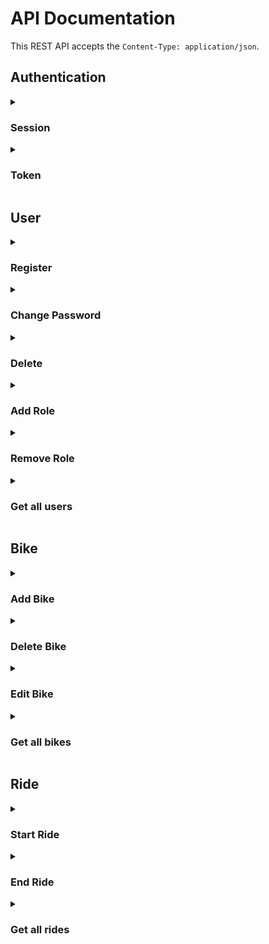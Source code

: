 # API Documentation

This REST API accepts the `Content-Type: application/json`. 

## Authentication
<details>
<summary><h3>Session</summary>

Use `/login` to login. When using session authentication a CSRF token is required in every request. The token is generated with `{{ csrf_token() }}`. Include the CSRF token in the HTTP header `X-CSRF-Token`. Close the session with `GET /logout`.

Here are some examples on how to add a bike using session authentication:

**Add Bike HTTP**
```http
POST /bike-management HTTP/1.1
X-CSRF-Token: Ijc4ZjFlZTI2NGYyNGY1N2JkMGJkMDJhMzk4ZTliZDM3YTA2NjhlOTUi.Y5GW6A.N9Yofk_vd3zVh2UKqqLjkSlwjQc
Content-Type: application/json; charset=utf-8
Cookie: session=.eJwljklqBDEMRe_idQiSB8nqyxSyBhICSajqXjW5ewwNWnzB-8OzHHnG9VFu9_MRb-X49HIr3pJILLOhDjUE0V4FdEXgREGTaD6tIzuEr-oCHVB4cLB1Nozp3ZWQqVKdPoFiEzuOcMgyDtDM2gYPdzX1FKdFu7bPmuhlD3lccb7WaJuCPaEvk84oK6bpVGIRmWiwabvOPO4_X_G9eZ6JEZV61p6Dl8O-qk1myPLGCkRbju3L6zDblivur-9XtdyQGPoc3OidgGFC_fsHFoJTIg.Y5GW6A.b4PVLItp7hTptzQZ2Uqd0_SAV3U
Host: localhost
Connection: close
User-Agent: RapidAPI/4.0.0 (Macintosh; OS X/13.0.1) GCDHTTPRequest
Content-Length: 52

{"name":"gbike","x_coordinate":21,"y_coordinate":20}
```

**Add Bike cURL**
```sh
## json add
curl -X "POST" "/bike-management" \
     -H 'X-CSRF-Token: Ijc4ZjFlZTI2NGYyNGY1N2JkMGJkMDJhMzk4ZTliZDM3YTA2NjhlOTUi.Y5GW6A.N9Yofk_vd3zVh2UKqqLjkSlwjQc' \
     -H 'Content-Type: application/json; charset=utf-8' \
     -H 'Cookie: session=.eJwljklqBDEMRe_idQiSB8nqyxSyBhICSajqXjW5ewwNWnzB-8OzHHnG9VFu9_MRb-X49HIr3pJILLOhDjUE0V4FdEXgREGTaD6tIzuEr-oCHVB4cLB1Nozp3ZWQqVKdPoFiEzuOcMgyDtDM2gYPdzX1FKdFu7bPmuhlD3lccb7WaJuCPaEvk84oK6bpVGIRmWiwabvOPO4_X_G9eZ6JEZV61p6Dl8O-qk1myPLGCkRbju3L6zDblivur-9XtdyQGPoc3OidgGFC_fsHFoJTIg.Y5GW6A.b4PVLItp7hTptzQZ2Uqd0_SAV3U' \
     -d $'{
  "name": "gbike",
  "x_coordinate": 21,
  "y_coordinate": 20
}'
```
**Add Bike JavaScript (jQuery)**
```javascript
// json add (POST /bike-management)

jQuery.ajax({
    url: "/bike-management",
    type: "POST",
    headers: {
        "X-CSRF-Token": "Ijc4ZjFlZTI2NGYyNGY1N2JkMGJkMDJhMzk4ZTliZDM3YTA2NjhlOTUi.Y5GW6A.N9Yofk_vd3zVh2UKqqLjkSlwjQc",
        "Content-Type": "application/json; charset=utf-8",
        "Cookie": "session=.eJwljklqBDEMRe_idQiSB8nqyxSyBhICSajqXjW5ewwNWnzB-8OzHHnG9VFu9_MRb-X49HIr3pJILLOhDjUE0V4FdEXgREGTaD6tIzuEr-oCHVB4cLB1Nozp3ZWQqVKdPoFiEzuOcMgyDtDM2gYPdzX1FKdFu7bPmuhlD3lccb7WaJuCPaEvk84oK6bpVGIRmWiwabvOPO4_X_G9eZ6JEZV61p6Dl8O-qk1myPLGCkRbju3L6zDblivur-9XtdyQGPoc3OidgGFC_fsHFoJTIg.Y5GW6A.b4PVLItp7hTptzQZ2Uqd0_SAV3U",
    },
    contentType: "application/json",
    data: JSON.stringify({
        "name": "gbike",
        "x_coordinate": 21,
        "y_coordinate": 20
    })
})
.done(function(data, textStatus, jqXHR) {
    console.log("HTTP Request Succeeded: " + jqXHR.status);
    console.log(data);
})
.fail(function(jqXHR, textStatus, errorThrown) {
    console.log("HTTP Request Failed");
})
.always(function() {
    /* ... */
});
```
</details>

<details>
<summary><h3>Token</summary>
The token can either be included in the header `Authentication-Token` or passed as URL parameter `auth_token`. 

To get your token use `/login` with the URL parameter `include_auth_token=true`. 

**Get Token HTTP**
```http
POST /login?include_auth_token=true HTTP/1.1
Content-Type: application/json; charset=utf-8
Host: localhost
Connection: close
User-Agent: RapidAPI/4.0.0 (Macintosh; OS X/13.0.1) GCDHTTPRequest
Content-Length: 55

{"password":"admin","email":"admin@bikesharing.com"}
```
**Get Token cURL**
```sh
## Login
curl -X "POST" "/login?include_auth_token=true" \
     -H 'Content-Type: application/json; charset=utf-8' \
     -d $'{
  "email": "admin@bikesharing.com",
  "password": "admin"
}'
```

**Get Token JavaScript (jQuery)**
```javascript
// Login (POST /login)

jQuery.ajax({
    url: "/login?" + jQuery.param({
        "include_auth_token": "true",
    }),
    type: "POST",
    headers: {
        "Content-Type": "application/json; charset=utf-8",
    },
    contentType: "application/json",
    data: JSON.stringify({
        "email": "admin@bikesharing.com",
        "password": "admin"
    })
})
.done(function(data, textStatus, jqXHR) {
    console.log("HTTP Request Succeeded: " + jqXHR.status);
    console.log(data);
})
.fail(function(jqXHR, textStatus, errorThrown) {
    console.log("HTTP Request Failed");
})
.always(function() {
    /* ... */
});
```

The response has an attribute `authentication_token` in its body:

**Response**
```http
HTTP/1.1 200 OK
Server: Werkzeug/2.2.2 Python/3.11.0
Date: Mon, 05 Dec 2022 19:03:29 GMT
Content-Type: application/json
Content-Length: 260
Vary: Cookie
Set-Cookie: session=.eJwljktOBDEMRO-SNUJ24jjxXKbl-CMQEqDuYYW4OxnNwgtLVfXebznyjOut3O7nT7yU493LrXhLZrHMhtrVEESpCuiKwImCJtF8GuFwCF_VBQhQRh8xjIZhTCdXxsGV6_QJHDux5xi7LBsBmllbH91dTT3FefHG0qyJXrbIzxXn00bbFKQEWiY0UFZM06k8RGSiwU7bdeZx__qIz50HJ1r9gY9t7WJrKKSia1VsIC0Xa_e6e3kdZrtyxf35fauWG_KAug_k9cEDpL9_K8RTgA.Y45AgQ.a0looKCu-nBzvE8th2RdnwAp6Wo; HttpOnly; Path=/
Connection: close

{"meta":{"code":200},"response":{"csrf_token":"IjBkNDRiNWRhNjFlNDI5ZDljYjdhMGZhMWRhMmExMzA5M2ZiNmE1ZDIi.Y45AgQ.G-Z0I-L1YwtOw0cuvVr2n7uxjJk","user":{"authentication_token":"WyJhMzg5MTRmMDRiYzk0NzE5YmU4Y2E4YTY3OTk5ODFjMCJd.Y45AgQ.Fi6Fk8iep5moYN3P9E2G8YLd83Q"}}}
```

The following examples demonstrate the difference between transmitting the authentication token as URL parameter or in the header:

**Add Bike URL parameter HTTP**
```http
POST /bike-management?auth_token=WyI0ZmFhOTQ1MDY2ZWE0NjNmOGI4NzA1NjE1YmY2MDJmZCJd.Y4zrmw.gzQE1prXoNBEiFxDzaagGJ3UKtU HTTP/1.1
Content-Type: application/json
Host: localhost
Connection: close
User-Agent: RapidAPI/4.0.0 (Macintosh; OS X/13.0.1) GCDHTTPRequest
Content-Length: 52

{"name":"gbike","x_coordinate":21,"y_coordinate":20}
```

**Add Bike header HTTP**
```http
POST /bike-management HTTP/1.1
Content-Type: application/json
Authentication-Token: WyI0ZmFhOTQ1MDY2ZWE0NjNmOGI4NzA1NjE1YmY2MDJmZCJd.Y4zrmw.gzQE1prXoNBEiFxDzaagGJ3UKtU
Host: localhost
Connection: close
User-Agent: RapidAPI/4.0.0 (Macintosh; OS X/13.0.1) GCDHTTPRequest
Content-Length: 52

{"name":"gbike","x_coordinate":21,"y_coordinate":20}
```

**Add Bike URL parameter cURL**
```sh
## json add
curl -X "POST" "/bike-management?auth_token=WyI0ZmFhOTQ1MDY2ZWE0NjNmOGI4NzA1NjE1YmY2MDJmZCJd.Y4zrmw.gzQE1prXoNBEiFxDzaagGJ3UKtU" \
     -H 'Content-Type: application/json' \
     -d $'{
  "name": "gbike",
  "x_coordinate": 21,
  "y_coordinate": 20
}'
```
**Add Bike header cURL**
```sh
## json add
curl -X "POST" "/bike-management" \
     -H 'Content-Type: application/json' \
     -H 'Authentication-Token: WyI0ZmFhOTQ1MDY2ZWE0NjNmOGI4NzA1NjE1YmY2MDJmZCJd.Y4zrmw.gzQE1prXoNBEiFxDzaagGJ3UKtU' \
     -d $'{
  "name": "gbike",
  "x_coordinate": 21,
  "y_coordinate": 20
}'
```
**Add Bike URL parameter JavaScript (jQuery)**
```javascript
// json add (POST /bike-management)

jQuery.ajax({
    url: "/bike-management?" + jQuery.param({
        "auth_token": "WyI0ZmFhOTQ1MDY2ZWE0NjNmOGI4NzA1NjE1YmY2MDJmZCJd.Y4zrmw.gzQE1prXoNBEiFxDzaagGJ3UKtU",
    }),
    type: "POST",
    headers: {
        "Content-Type": "application/json",
    },
    contentType: "application/json",
    data: JSON.stringify({
        "name": "gbike",
        "x_coordinate": 21,
        "y_coordinate": 20
    })
})
.done(function(data, textStatus, jqXHR) {
    console.log("HTTP Request Succeeded: " + jqXHR.status);
    console.log(data);
})
.fail(function(jqXHR, textStatus, errorThrown) {
    console.log("HTTP Request Failed");
})
.always(function() {
    /* ... */
});
```
**Add Bike header JavaScript (jQuery)**
```javascript
// json add (POST /bike-management)

jQuery.ajax({
    url: "/bike-management",
    type: "POST",
    headers: {
        "Content-Type": "application/json",
        "Authentication-Token": "WyI0ZmFhOTQ1MDY2ZWE0NjNmOGI4NzA1NjE1YmY2MDJmZCJd.Y4zrmw.gzQE1prXoNBEiFxDzaagGJ3UKtU",
    },
    contentType: "application/json",
    data: JSON.stringify({
        "name": "gbike",
        "x_coordinate": 21,
        "y_coordinate": 20
    })
})
.done(function(data, textStatus, jqXHR) {
    console.log("HTTP Request Succeeded: " + jqXHR.status);
    console.log(data);
})
.fail(function(jqXHR, textStatus, errorThrown) {
    console.log("HTTP Request Failed");
})
.always(function() {
    /* ... */
});
```
</details>

## User
<details>
<summary><h3>Register</summary>

| Method | URL | Requirements |
|---|---|---|
| POST | `/register` | None |

**Body**
```json
{
  "email": "t@l.co",
  "password": "password"
}
```

**HTTP**
```http
POST /register HTTP/1.1
Content-Type: application/json; charset=utf-8
Host: localhost
Connection: close
User-Agent: RapidAPI/4.0.0 (Macintosh; OS X/13.0.1) GCDHTTPRequest
Content-Length: 40

{"email":"t@l.co","password":"password"}
```
**cURL**
```sh
## Request Duplicate
curl -X "POST" "/register" \
     -H 'Content-Type: application/json; charset=utf-8' \
     -d $'{
  "email": "t@l.co",
  "password": "password"
}'
```
**JavaScript (jQuery)**
```javascript
// Request Duplicate (POST /register)

jQuery.ajax({
    url: "/register",
    type: "POST",
    headers: {
        "Content-Type": "application/json; charset=utf-8",
    },
    contentType: "application/json",
    data: JSON.stringify({
        "email": "t@l.co",
        "password": "password"
    })
})
.done(function(data, textStatus, jqXHR) {
    console.log("HTTP Request Succeeded: " + jqXHR.status);
    console.log(data);
})
.fail(function(jqXHR, textStatus, errorThrown) {
    console.log("HTTP Request Failed");
})
.always(function() {
    /* ... */
});
```
</details>

<details>
<summary><h3>Change Password</summary>

| Method | URL | Requirements |
|---|---|---|
| POST | `/change` | authentication |

**Body**
```json
{
  "password": "password",
  "new_password": "admin123",
  "new_password_confirm": "admin123"
}
```

**HTTP**
```http
POST /change HTTP/1.1
Content-Type: application/json; charset=utf-8
Host: localhost
Connection: close
User-Agent: RapidAPI/4.0.0 (Macintosh; OS X/13.0.1) GCDHTTPRequest
Content-Length: 83

{"password":"password","new_password":"admin123","new_password_confirm":"admin123"}
```
**cURL**
```sh
## change
curl -X "POST" "/change" \
     -H 'Content-Type: application/json; charset=utf-8' \
     -d $'{
  "new_password": "admin123",
  "new_password_confirm": "admin123",
  "password": "password"
}'
```
**JavaScript (jQuery)**
```javascript
// change (POST /change)

jQuery.ajax({
    url: "/change",
    type: "POST",
    headers: {
        "Content-Type": "application/json; charset=utf-8",
    },
    contentType: "application/json",
    data: JSON.stringify({
        "new_password": "admin123",
        "new_password_confirm": "admin123",
        "password": "password"
    })
})
.done(function(data, textStatus, jqXHR) {
    console.log("HTTP Request Succeeded: " + jqXHR.status);
    console.log(data);
})
.fail(function(jqXHR, textStatus, errorThrown) {
    console.log("HTTP Request Failed");
})
.always(function() {
    /* ... */
});
```
</details>

<details>
<summary><h3>Delete</summary>

| Method | URL | Requirements |
|---|---|---|
| DELETE | `/user-management` | Role: user-manager |

**Body**
```json
{
  "user_id": "3"
}
```

**HTTP**
```http
DELETE /user-management HTTP/1.1
Content-Type: application/json
Host: localhost
Connection: close
User-Agent: RapidAPI/4.0.0 (Macintosh; OS X/13.0.1) GCDHTTPRequest
Content-Length: 15

{"user_id":"3"}
```
**cURL**
```sh
## delete
curl -X "DELETE" "/user-management" \
     -H 'Content-Type: application/json' \
     -d $'{
  "user_id": "3"
}'
```
**JavaScript (jQuery)**
```javascript
// delete (DELETE /user-management)

jQuery.ajax({
    url: "/user-management",
    type: "DELETE",
    headers: {
        "Content-Type": "application/json",
    },
    contentType: "application/json",
    data: JSON.stringify({
        "user_id": "3"
    })
})
.done(function(data, textStatus, jqXHR) {
    console.log("HTTP Request Succeeded: " + jqXHR.status);
    console.log(data);
})
.fail(function(jqXHR, textStatus, errorThrown) {
    console.log("HTTP Request Failed");
})
.always(function() {
    /* ... */
});
```
</details>

<details>
<summary><h3>Add Role</summary>

| Method | URL | Requirements |
|---|---|---|
| PUT | `/user-management` | Role: user-manager |

**Body**
```json
{
  "user_id": 4,
  "role_id": 1,
  "operation": "add_role"
}
```

**HTTP**
```http
PUT /user-management HTTP/1.1
Content-Type: application/json
Host: localhost
Connection: close
User-Agent: RapidAPI/4.0.0 (Macintosh; OS X/13.0.1) GCDHTTPRequest
Content-Length: 48

{"user_id":4,"role_id":1,"operation":"add_role"}
```
**cURL**
```sh
## add role
curl -X "PUT" "/user-management" \
     -H 'Content-Type: application/json' \
     -d $'{
  "user_id": 4,
  "role_id": 1,
  "operation": "add_role"
}'
```
**JavaScript (jQuery)**
```javascript
// add role (PUT /user-management)

jQuery.ajax({
    url: "/user-management",
    type: "PUT",
    headers: {
        "Content-Type": "application/json",
    },
    contentType: "application/json",
    data: JSON.stringify({
        "user_id": 4,
        "role_id": 1,
        "operation": "add_role"
    })
})
.done(function(data, textStatus, jqXHR) {
    console.log("HTTP Request Succeeded: " + jqXHR.status);
    console.log(data);
})
.fail(function(jqXHR, textStatus, errorThrown) {
    console.log("HTTP Request Failed");
})
.always(function() {
    /* ... */
});
```
</details>

<details>
<summary><h3>Remove Role</summary>

| Method | URL | Requirements |
|---|---|---|
| PUT | `/user-management` | Role: user-manager |

**Body**
```json
{
  "user_id": 3,
  "role_id": 1,
  "operation": "remove_role"
}
```

**HTTP**
```http
PUT /user-management HTTP/1.1
Content-Type: application/json
Host: localhost
Connection: close
User-Agent: RapidAPI/4.0.0 (Macintosh; OS X/13.1.0) GCDHTTPRequest
Content-Length: 51

{"user_id":3,"role_id":1,"operation":"remove_role"}
```
**cURL**
```sh
## remove role
curl -X "PUT" "/user-management" \
     -H 'Content-Type: application/json' \
     -d $'{
  "user_id": 3,
  "role_id": 1,
  "operation": "remove_role"
}'
```
**JavaScript (jQuery)**
```javascript
// remove role (PUT /user-management)

jQuery.ajax({
    url: "/user-management",
    type: "PUT",
    headers: {
        "Content-Type": "application/json",
    },
    contentType: "application/json",
    data: JSON.stringify({
        "user_id": 3,
        "role_id": 1,
        "operation": "remove_role"
    })
})
.done(function(data, textStatus, jqXHR) {
    console.log("HTTP Request Succeeded: " + jqXHR.status);
    console.log(data);
})
.fail(function(jqXHR, textStatus, errorThrown) {
    console.log("HTTP Request Failed");
})
.always(function() {
    /* ... */
});
```
</details>

<details>
<summary><h3>Get all users</summary>

| Method | URL | Requirements |
|---|---|---|
| GET | `/allusers` | Role: user-manager |

**HTTP**
```http
GET /allusers HTTP/1.1
Host: localhost
Connection: close
User-Agent: RapidAPI/4.0.0 (Macintosh; OS X/13.1.0) GCDHTTPRequest
```
**cURL**
```sh
## get_all(User)
curl "/allusers"
```
**JavaScript (jQuery)**
```javascript
// get_all(User) (GET /allusers)

jQuery.ajax({
    url: "/allusers",
    type: "GET",
})
.done(function(data, textStatus, jqXHR) {
    console.log("HTTP Request Succeeded: " + jqXHR.status);
    console.log(data);
})
.fail(function(jqXHR, textStatus, errorThrown) {
    console.log("HTTP Request Failed");
})
.always(function() {
    /* ... */
});
```
</details>

## Bike
<details>
<summary><h3>Add Bike</summary>

| Method | URL | Requirements |
|---|---|---|
| POST | `/bike-management` | Role: bike-manager |

**Body**
```json
{
  "name": "gbike",
  "x_coordinate": 21,
  "y_coordinate": 20
}
```

**HTTP**
```http
POST /bike-management HTTP/1.1
Content-Type: application/json
Host: localhost
Connection: close
User-Agent: RapidAPI/4.0.0 (Macintosh; OS X/13.0.1) GCDHTTPRequest
Content-Length: 52

{"name":"gbike","x_coordinate":21,"y_coordinate":20}
```
**cURL**
```sh
## json add
curl -X "POST" "/bike-management" \
     -H 'Content-Type: application/json' \
     -d $'{
  "name": "gbike",
  "x_coordinate": 21,
  "y_coordinate": 20
}'
```
**JavaScript (jQuery)**
```javascript
// json add (POST /bike-management)

jQuery.ajax({
    url: "/bike-management",
    type: "POST",
    headers: {
        "Content-Type": "application/json",
    },
    contentType: "application/json",
    data: JSON.stringify({
        "name": "gbike",
        "x_coordinate": 21,
        "y_coordinate": 20
    })
})
.done(function(data, textStatus, jqXHR) {
    console.log("HTTP Request Succeeded: " + jqXHR.status);
    console.log(data);
})
.fail(function(jqXHR, textStatus, errorThrown) {
    console.log("HTTP Request Failed");
})
.always(function() {
    /* ... */
});
```
</details>

<details>
<summary><h3>Delete Bike</summary>

| Method | URL | Requirements |
|---|---|---|
| DELETE | `/bike-management` | Role: bike-manager |

**Body**
```json
{
  "id": 3
}
```

**HTTP**
```http
DELETE /bike-management HTTP/1.1
Content-Type: application/json
Host: localhost
Connection: close
User-Agent: RapidAPI/4.0.0 (Macintosh; OS X/13.0.1) GCDHTTPRequest
Content-Length: 8

{"id":3}
```
**cURL**
```sh
## json delete
curl -X "DELETE" "/bike-management" \
     -H 'Content-Type: application/json' \
     -d $'{
  "id": 3
}'
```
**JavaScript (jQuery)**
```javascript
// json delete (DELETE /bike-management)

jQuery.ajax({
    url: "/bike-management",
    type: "DELETE",
    headers: {
        "Content-Type": "application/json",
    },
    contentType: "application/json",
    data: JSON.stringify({
        "id": 3
    })
})
.done(function(data, textStatus, jqXHR) {
    console.log("HTTP Request Succeeded: " + jqXHR.status);
    console.log(data);
})
.fail(function(jqXHR, textStatus, errorThrown) {
    console.log("HTTP Request Failed");
})
.always(function() {
    /* ... */
});
```
</details>

<details>
<summary><h3>Edit Bike</summary>

| Method | URL | Requirements |
|---|---|---|
| PUT | `/bike-management` | Role: bike-manager |

**Body**
```json
{
  "name": "Cabik",
  "x_coordinate": 20,
  "y_coordinate": 20,
  "id": 1
}
```

**HTTP**
```http
PUT /bike-management HTTP/1.1
Content-Type: application/json
Host: localhost
Connection: close
User-Agent: RapidAPI/4.0.0 (Macintosh; OS X/13.0.1) GCDHTTPRequest
Content-Length: 59

{"name":"Cabik","x_coordinate":20,"y_coordinate":20,"id":1}
```
**cURL**
```sh
## json edit
curl -X "PUT" "/bike-management" \
     -H 'Content-Type: application/json' \
     -d $'{
  "id": 1,
  "name": "Cabik",
  "x_coordinate": 20,
  "y_coordinate": 20
}'
```
**JavaScript (jQuery)**
```javascript
// json edit (PUT /bike-management)

jQuery.ajax({
    url: "/bike-management",
    type: "PUT",
    headers: {
        "Content-Type": "application/json",
    },
    contentType: "application/json",
    data: JSON.stringify({
        "id": 1,
        "name": "Cabik",
        "x_coordinate": 20,
        "y_coordinate": 20
    })
})
.done(function(data, textStatus, jqXHR) {
    console.log("HTTP Request Succeeded: " + jqXHR.status);
    console.log(data);
})
.fail(function(jqXHR, textStatus, errorThrown) {
    console.log("HTTP Request Failed");
})
.always(function() {
    /* ... */
});
```
</details>

<details>
<summary><h3>Get all bikes</summary>

| Method | URL | Requirements |
|---|---|---|
| GET | `/allbikes` | Role: bike-manager |

**HTTP**
```http
GET /allbikes HTTP/1.1
Host: localhost
Connection: close
User-Agent: RapidAPI/4.0.0 (Macintosh; OS X/13.1.0) GCDHTTPRequest
```
**cURL**
```sh
## get_all(Bike)
curl "/allbikes"
```
**JavaScript (jQuery)**
```javascript
// get_all(Bike) (GET /allusers)

jQuery.ajax({
    url: "/allbikes",
    type: "GET",
})
.done(function(data, textStatus, jqXHR) {
    console.log("HTTP Request Succeeded: " + jqXHR.status);
    console.log(data);
})
.fail(function(jqXHR, textStatus, errorThrown) {
    console.log("HTTP Request Failed");
})
.always(function() {
    /* ... */
});
```
</details>

## Ride
<details>
<summary><h3>Start Ride</summary>

| Method | URL | Requirements |
|---|---|---|
| POST | `/bike<id>` | authenticated |

**HTTP**
```http
POST /bike1 HTTP/1.1
Host: localhost
Connection: close
User-Agent: RapidAPI/4.0.0 (Macintosh; OS X/13.0.1) GCDHTTPRequest
Content-Length: 0
```
**cURL**
```sh
## start
curl -X "POST" "/bike1"
```
**JavaScript (jQuery)**
```javascript
// start (POST /bike1)

jQuery.ajax({
    url: "/bike1",
    type: "POST",
})
.done(function(data, textStatus, jqXHR) {
    console.log("HTTP Request Succeeded: " + jqXHR.status);
    console.log(data);
})
.fail(function(jqXHR, textStatus, errorThrown) {
    console.log("HTTP Request Failed");
})
.always(function() {
    /* ... */
});
```
</details>

<details>
<summary><h3>End Ride</summary>

| Method | URL | Requirements |
|---|---|---|
| PUT | `/bike<id>` | authenticated |

**HTTP**
```http
PUT /bike1 HTTP/1.1
Host: localhost
Connection: close
User-Agent: RapidAPI/4.0.0 (Macintosh; OS X/13.0.1) GCDHTTPRequest
Content-Length: 0
```
**cURL**
```sh
## end
curl -X "PUT" "/bike1" 
```
**JavaScript (jQuery)**
```javascript
// end (PUT /bike1)

jQuery.ajax({
    url: "/bike1",
    type: "PUT",
})
.done(function(data, textStatus, jqXHR) {
    console.log("HTTP Request Succeeded: " + jqXHR.status);
    console.log(data);
})
.fail(function(jqXHR, textStatus, errorThrown) {
    console.log("HTTP Request Failed");
})
.always(function() {
    /* ... */
});
```
</details>

<details>
<summary><h3>Get all rides</summary>

| Method | URL | Requirements |
|---|---|---|
| GET | `/allrides` | Role: user-manager, bike-manager |

**HTTP**
```http
GET /allrides HTTP/1.1
Host: localhost
Connection: close
User-Agent: RapidAPI/4.0.0 (Macintosh; OS X/13.1.0) GCDHTTPRequest
```
**cURL**
```sh
## get_all(Rides)
curl "/allrides"
```
**JavaScript (jQuery)**
```javascript
// get_all(Rides) (GET /allrides)

jQuery.ajax({
    url: "/allrides",
    type: "GET",
})
.done(function(data, textStatus, jqXHR) {
    console.log("HTTP Request Succeeded: " + jqXHR.status);
    console.log(data);
})
.fail(function(jqXHR, textStatus, errorThrown) {
    console.log("HTTP Request Failed");
})
.always(function() {
    /* ... */
});
```
</details>
